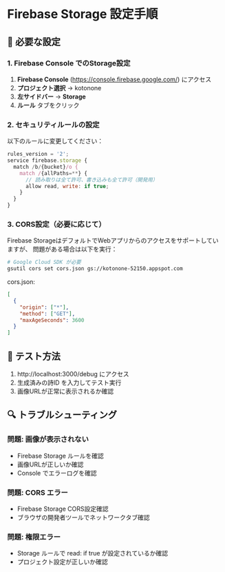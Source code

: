 # Firebase Storage 設定手順

## 🔧 必要な設定

### 1. Firebase Console でのStorage設定

1. **Firebase Console** (https://console.firebase.google.com/) にアクセス
2. **プロジェクト選択** → kotonone
3. **左サイドバー** → **Storage**
4. **ルール** タブをクリック

### 2. セキュリティルールの設定

以下のルールに変更してください：

```javascript
rules_version = '2';
service firebase.storage {
  match /b/{bucket}/o {
    match /{allPaths=**} {
      // 読み取りは全て許可、書き込みも全て許可（開発用）
      allow read, write: if true;
    }
  }
}
```

### 3. CORS設定（必要に応じて）

Firebase StorageはデフォルトでWebアプリからのアクセスをサポートしていますが、
問題がある場合は以下を実行：

```bash
# Google Cloud SDK が必要
gsutil cors set cors.json gs://kotonone-52150.appspot.com
```

cors.json:
```json
[
  {
    "origin": ["*"],
    "method": ["GET"],
    "maxAgeSeconds": 3600
  }
]
```

## 🧪 テスト方法

1. http://localhost:3000/debug にアクセス
2. 生成済みの詩ID を入力してテスト実行
3. 画像URLが正常に表示されるか確認

## 🔍 トラブルシューティング

### 問題: 画像が表示されない
- Firebase Storage ルールを確認
- 画像URLが正しいか確認
- Console でエラーログを確認

### 問題: CORS エラー
- Firebase Storage CORS設定確認
- ブラウザの開発者ツールでネットワークタブ確認

### 問題: 権限エラー
- Storage ルールで read: if true が設定されているか確認
- プロジェクト設定が正しいか確認
